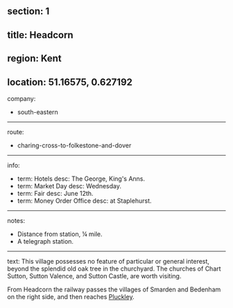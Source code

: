 section: 1
----
title: Headcorn
----
region: Kent
----
location: 51.16575, 0.627192
----
company:
- south-eastern
----
route:
- charing-cross-to-folkestone-and-dover
----
info:
- term: Hotels
  desc: The George, King's Anns.
- term: Market Day
  desc: Wednesday.
- term: Fair
  desc: June 12th.
- term: Money Order Office
  desc: at Staplehurst.
----
notes:
- Distance from station, ¼ mile.
- A telegraph station.
----
text: This village possesses no feature of particular or general interest, beyond the splendid old oak tree in the churchyard. The churches of Chart Sutton, Sutton Valence, and Sutton Castle, are worth visiting.

From Headcorn the railway passes the villages of Smarden and Bedenham on the right side, and then reaches [Pluckley](/stations/pluckley).
